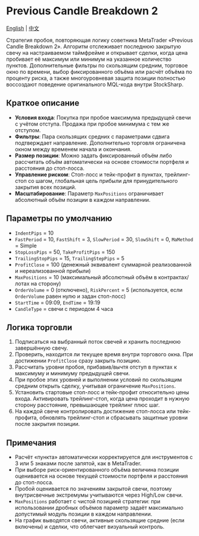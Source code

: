 # Previous Candle Breakdown 2
[English](README.md) | [中文](README_cn.md)

Стратегия пробоя, повторяющая логику советника MetaTrader «Previous Candle Breakdown 2». Алгоритм отслеживает последнюю
закрытую свечу на настраиваемом таймфрейме и открывает сделки, когда цена пробивает её максимум или минимум на указанное
количество пунктов. Дополнительные фильтры по скользящим средним, торговое окно по времени, выбор фиксированного объёма или
расчёт объёма по проценту риска, а также многоуровневая защита позиции полностью воссоздают поведение оригинального MQL-кода
внутри StockSharp.

## Краткое описание
- **Условия входа**: Покупка при пробое максимума предыдущей свечи с учётом отступа. Продажа при пробое минимума с тем же
  отступом.
- **Фильтры**: Пара скользящих средних с параметрами сдвига подтверждает направление. Дополнительно торговля ограничена окном
  между временем начала и окончания.
- **Размер позиции**: Можно задать фиксированный объём либо рассчитать объём автоматически на основе стоимости портфеля и
  расстояния до стоп-лосса.
- **Управление риском**: Стоп-лосс и тейк-профит в пунктах, трейлинг-стоп со шагом, глобальная цель прибыли для принудительного
  закрытия всех позиций.
- **Масштабирование**: Параметр `MaxPositions` ограничивает абсолютный объём позиции в каждом направлении.

## Параметры по умолчанию
- `IndentPips` = 10
- `FastPeriod` = 10, `FastShift` = 3, `SlowPeriod` = 30, `SlowShift` = 0, `MaMethod` = Simple
- `StopLossPips` = 50, `TakeProfitPips` = 150
- `TrailingStopPips` = 15, `TrailingStepPips` = 5
- `ProfitClose` = 100 (денежный эквивалент суммарной реализованной и нереализованной прибыли)
- `MaxPositions` = 10 (максимальный абсолютный объём в контрактах/лотах на сторону)
- `OrderVolume` = 0 (отключено), `RiskPercent` = 5 (используется, если `OrderVolume` равен нулю и задан стоп-лосс)
- `StartTime` = 09:09, `EndTime` = 19:19
- `CandleType` = свечи с периодом 4 часа

## Логика торговли
1. Подписаться на выбранный поток свечей и хранить последнюю завершённую свечу.
2. Проверить, находится ли текущее время внутри торгового окна. При достижении `ProfitClose` сразу закрыть позицию.
3. Рассчитать уровни пробоя, прибавив/вычтя отступ в пунктах к максимуму и минимуму предыдущей свечи.
4. При пробое этих уровней и выполнении условий по скользящим средним открыть сделку, учитывая ограничение `MaxPositions`.
5. Установить стартовые стоп-лосс и тейк-профит относительно цены входа. Активировать трейлинг-стоп, когда цена проходит в
   нужную сторону расстояние, превышающее трейлинг плюс шаг.
6. На каждой свече контролировать достижение стоп-лосса или тейк-профита, обновлять трейлинг-стоп и сбрасывать защитные уровни
   после закрытия позиции.

## Примечания
- Расчёт «пункта» автоматически корректируется для инструментов с 3 или 5 знаками после запятой, как в MetaTrader.
- При выборе риск-ориентированного объёма величина позиции оценивается на основе текущей стоимости портфеля и расстояния до
  стоп-лосса.
- Пробой оценивается по значениям закрытой свечи, поэтому внутрисвечные экстремумы учитываются через High/Low свечи.
- `MaxPositions` работает с чистой позицией стратегии: при использовании дробных объёмов параметр задаёт максимально допустимый
  модуль позиции в каждом направлении.
- На график выводятся свечи, активные скользящие средние (если включены) и сделки, что облегчает визуальный контроль.
